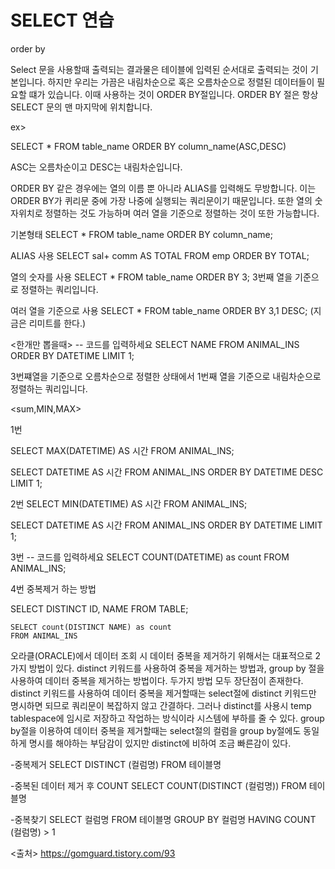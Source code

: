 
# SELECT 연습



order by

Select 문을 사용할때 출력되는 결과물은 테이블에 입력된 순서대로 출력되는 것이 기본입니다. 하지만 우리는 가끔은 내림차순으로 혹은 오름차순으로 정렬된 데이터들이 필요할 떄가 있습니다. 이때 사용하는 것이 ORDER BY절입니다.
ORDER BY 절은 항상 SELECT 문의 맨 마지막에 위치합니다.

ex>

SELECT *
FROM table_name
ORDER BY column_name(ASC,DESC)

ASC는 오름차순이고 DESC는 내림차순입니다.

ORDER BY 같은 경우에는 열의 이름 뿐 아니라 ALIAS를 입력해도 무방합니다. 이는 ORDER BY가 퀴리문 중에 가장 나중에 실행되는 쿼리문이기 때문입니다. 또한 열의 숫자위치로 정렬하는 것도 가능하며 여러 열을 기준으로 정렬하는 것이 또한 가능합니다.

기본형태
SELECT * FROM table_name ORDER BY column_name;

ALIAS 사용
SELECT sal+ comm AS TOTAL FROM emp ORDER BY TOTAL;

열의 숫자를 사용
SELECT * FROM table_name ORDER BY 3;
3번째 열을 기준으로 정렬하는 쿼리입니다.

여러 열을 기준으로 사용
SELECT *
FROM table_name
ORDER BY 3,1 DESC;  (지금은 리미트를 한다.)

<한개만 뽑을때>
-- 코드를 입력하세요
SELECT NAME 
FROM ANIMAL_INS
ORDER BY DATETIME
LIMIT 1;


3번쨰열을 기준으로 오름차순으로 정렬한 상태에서 1번째 열을 기준으로 내림차순으로 정렬하는 쿼리입니다.



<sum,MIN,MAX>

1번

SELECT MAX(DATETIME) AS 시간
FROM ANIMAL_INS;

SELECT DATETIME AS 시간
FROM ANIMAL_INS
ORDER BY DATETIME DESC
LIMIT 1;


2번
SELECT MIN(DATETIME) AS 시간
FROM ANIMAL_INS;

SELECT DATETIME AS 시간
FROM ANIMAL_INS
ORDER BY DATETIME
LIMIT 1;

3번
-- 코드를 입력하세요
SELECT COUNT(DATETIME) as count
FROM ANIMAL_INS;

4번
중복제거 하는 방법

  SELECT DISTINCT ID, NAME
   FROM TABLE;

    SELECT count(DISTINCT NAME) as count
    FROM ANIMAL_INS

오라클(ORACLE)에서 데이터 조회 시 데이터 중복을 제거하기 위해서는 대표적으로 2가지 방법이 있다. distinct 키워드를 사용하여 중복을 제거하는 방법과, group by 절을 사용하여 데이터 중복을 제거하는 방법이다.
두가지 방법 모두 장단점이 존재한다. 
distinct 키워드를 사용하여 데이터 중복을 제거할때는 select절에 distinct 키워드만 명시하면 되므로 쿼리문이 복잡하지 않고 간결하다. 그러나 distinct를 사용시 temp tablespace에 임시로 저장하고 작업하는 방식이라 시스템에 부하를 줄 수 있다.
group by절을 이용하여 데이터 중복을 제거할때는 select절의 컬럼을 group by절에도 동일하게 명시를 해야하는 부담감이 있지만 distinct에 비하여 조금 빠른감이 있다.

-중복제거
SELECT DISTINCT (컬럼명) FROM 테이블명

-중복된 데이터 제거 후 COUNT
SELECT COUNT(DISTINCT (컬럼명)) FROM 테이블명

-중복찾기
SELECT 컬럼명 FROM 테이블명 GROUP BY 컬럼명 HAVING COUNT (컬럼명) > 1

<출처> https://gomguard.tistory.com/93

